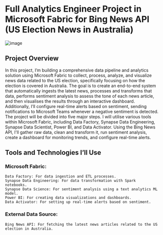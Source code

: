 # Full Analytics Engineer Project in Microsoft Fabric for Bing News API (US Election News in Australia)
![image](https://github.com/user-attachments/assets/11ce83b1-a3de-4a7d-b5bb-c72b047fbdbd)

## Project Overview

In this project, I’m building a comprehensive data pipeline and analytics solution using Microsoft Fabric to collect, process, analyze, and visualize news data related to the US election, specifically focusing on how the election is covered in Australia. The goal is to create an end-to-end system that automatically ingests the latest news, processes and transforms that data, performs sentiment analysis to assess the tone of each news article, and then visualises the results through an interactive dashboard. Additionally, I’ll configure real-time alerts based on sentiment, sending notifications to Microsoft Teams whenever a negative sentiment is detected.
The project will be divided into five major steps. I will utilise various tools within Microsoft Fabric, including Data Factory, Synapse Data Engineering, Synapse Data Scientist, Power BI, and Data Activator. Using the Bing News API, I'll gather raw data, clean and transform it, run sentiment analysis, create a dashboard for monitoring trends, and configure real-time alerts.

## Tools and Technologies I’ll Use

### Microsoft Fabric:
    Data Factory: For data ingestion and ETL processes.
    Synapse Data Engineering: For data transformation with Spark notebooks.
    Synapse Data Science: For sentiment analysis using a text analytics ML model.
    Power BI: For creating data visualizations and dashboards.
    Data Activator: For setting up real-time alerts based on sentiment.

### External Data Source:
    Bing News API: For fetching the latest news articles related to the US election in Australia.



